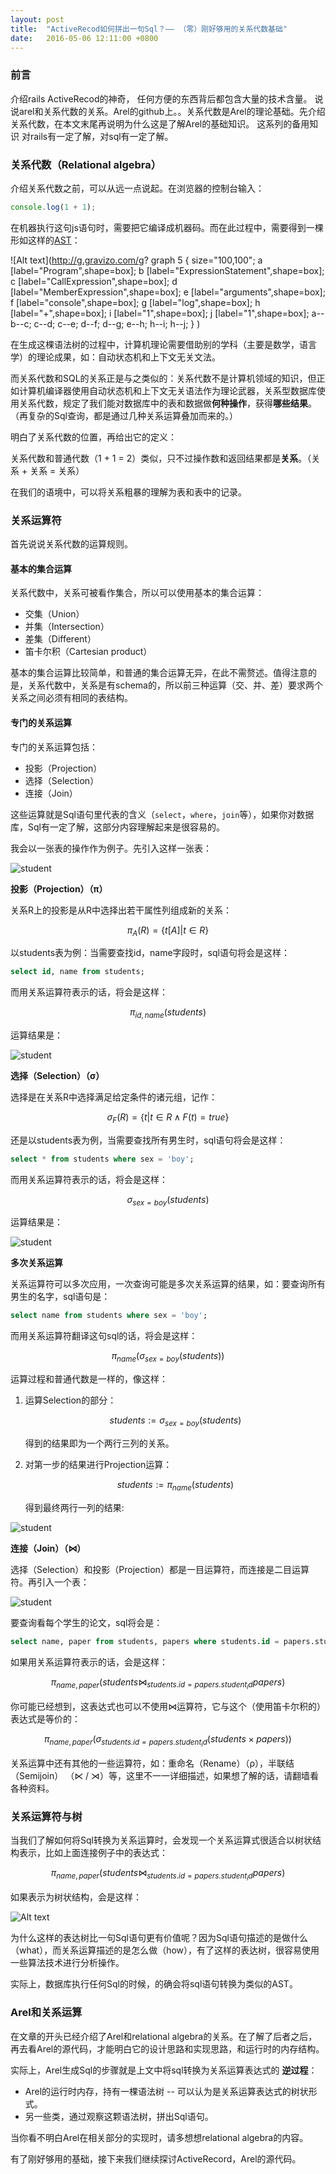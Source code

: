 ```yaml
---
layout: post
title:  "ActiveRecod如何拼出一句Sql？—— （零）刚好够用的关系代数基础"
date:   2016-05-06 12:11:00 +0800
---
```


### 前言

介绍rails ActiveRecod的神奇， 任何方便的东西背后都包含大量的技术含量。 说说arel和关系代数的关系。Arel的github上。。关系代数是Arel的理论基础。先介绍关系代数，在本文末尾再说明为什么这是了解Arel的基础知识。
这系列的备用知识  对rails有一定了解，对sql有一定了解。

### 关系代数（Relational algebra）

介绍关系代数之前，可以从远一点说起。在浏览器的控制台输入：

~~~ js
console.log(1 + 1);
~~~

在机器执行这句js语句时，需要把它编译成机器码。而在此过程中，需要得到一棵形如这样的[AST](https://en.wikipedia.org/wiki/Abstract_syntax_tree)：

![Alt text](http://g.gravizo.com/g?
  graph 5 {
  size="100,100";
  a [label="Program",shape=box];
  b [label="ExpressionStatement",shape=box];
  c [label="CallExpression",shape=box];
  d [label="MemberExpression",shape=box];
  e [label="arguments",shape=box];
  f [label="console",shape=box];
  g [label="log",shape=box];
  h [label="+",shape=box];
  i [label="1",shape=box];
  j [label="1",shape=box];
  a--b--c;
  c--d;
  c--e;
  d--f;
  d--g;
  e--h;
  h--i;
  h--j;
  }
)

在生成这棵语法树的过程中，计算机理论需要借助别的学科（主要是数学，语言学）的理论成果，如：自动状态机和上下文无关文法。

而关系代数和SQL的关系正是与之类似的：关系代数不是计算机领域的知识，但正如计算机编译器使用自动状态机和上下文无关语法作为理论武器，关系型数据库使用关系代数，规定了我们能对数据库中的表和数据做**何种操作**，获得**哪些结果**。（再复杂的Sql查询，都是通过几种关系运算叠加而来的。）

明白了关系代数的位置，再给出它的定义：

关系代数和普通代数（1 + 1 = 2）类似，只不过操作数和返回结果都是**关系**。（关系 + 关系 = 关系）

在我们的语境中，可以将关系粗暴的理解为表和表中的记录。

### 关系运算符

首先说说关系代数的运算规则。

#### 基本的集合运算

关系代数中，关系可被看作集合，所以可以使用基本的集合运算：

- 交集（Union）
- 并集（Intersection）
- 差集（Different）
- 笛卡尔积（Cartesian product）

基本的集合运算比较简单，和普通的集合运算无异，在此不需赘述。值得注意的是，关系代数中，关系是有schema的，所以前三种运算（交、并、差）要求两个关系之间必须有相同的表结构。

#### 专门的关系运算

专门的关系运算包括：

- 投影（Projection）
- 选择（Selection）
- 连接（Join）

这些运算就是Sql语句里代表的含义（`select`，`where`，`join`等），如果你对数据库，Sql有一定了解，这部分内容理解起来是很容易的。

我会以一张表的操作作为例子。先引入这样一张表：

![student](/images/student.png)

**投影（Projection）（π）**

关系R上的投影是从R中选择出若干属性列组成新的关系：

$$ \pi_A(R) = \{ t[A] | t\in R  \} $$

以students表为例：当需要查找id，name字段时，sql语句将会是这样：

~~~ sql
select id, name from students;
~~~

而用关系运算符表示的话，将会是这样：

$$ \pi_{id,name}(students) $$

运算结果是：

![student](/images/student_1.png)

**选择（Selection）（σ）**

选择是在关系R中选择满足给定条件的诸元组，记作：

$$ \sigma_F(R) = \{  t | t\in R \land F(t) = true\} $$

还是以students表为例，当需要查找所有男生时，sql语句将会是这样：

~~~ sql
select * from students where sex = 'boy';
~~~

而用关系运算符表示的话，将会是这样：

$$ \sigma_{sex = boy}(students)  $$

运算结果是：

![student](/images/student_2.png)

**多次关系运算**

关系运算符可以多次应用，一次查询可能是多次关系运算的结果，如：要查询所有男生的名字，sql语句是：

~~~ sql
select name from students where sex = 'boy';
~~~

而用关系运算符翻译这句sql的话，将会是这样：

$$ \pi_{name}(\sigma_{sex = boy}(students)) $$

运算过程和普通代数是一样的，像这样：

1. 运算Selection的部分：

   $$ students := \sigma_{sex = boy}(students) $$

   得到的结果即为一个两行三列的关系。

2. 对第一步的结果进行Projection运算：

   $$ students := \pi_{name}(students) $$

   得到最终两行一列的结果:

![student](/images/student_3.png)

**连接（Join）（⋈）**

选择（Selection）和投影（Projection）都是一目运算符，而连接是二目运算符。再引入一个表：

![student](/images/paper.png)

要查询看每个学生的论文，sql将会是：

~~~ sql
select name, paper from students, papers where students.id = papers.student_id;
~~~

如果用关系运算符表示的话，会是这样：

$$ \pi_{name,paper}(students \bowtie_{students.id = papers.student_id} papers) $$

你可能已经想到，这表达式也可以不使用⋈运算符，它与这个（使用笛卡尔积的）表达式是等价的：

$$ \pi_{name,paper}(\sigma_{students.id = papers.student_id}(students \times papers)) $$

关系运算中还有其他的一些运算符，如：重命名（Rename）（ρ），半联结（Semijoin） （⋉ / ⋊）等，这里不一一详细描述，如果想了解的话，请翻墙看各种资料。

### 关系运算符与树

当我们了解如何将Sql转换为关系运算时，会发现一个关系运算式很适合以树状结构表示，比如上面连接例子中的表达式：

$$ \pi_{name,paper}(students \bowtie_{students.id = papers.student_id} papers) $$

如果表示为树状结构，会是这样：


![Alt text](/images/final.png)

为什么这样的表达树比一句Sql语句更有价值呢？因为Sql语句描述的是做什么（what），而关系运算描述的是怎么做（how），有了这样的表达树，很容易使用一些算法技术进行分析操作。

实际上，数据库执行任何Sql的时候，的确会将sql语句转换为类似的AST。

### Arel和关系运算

在文章的开头已经介绍了Arel和relational algebra的关系。在了解了后者之后，再去看Arel的源代码，才能明白它的设计思路和实现思路，和运行时的内存结构。

实际上，Arel生成Sql的步骤就是上文中将sql转换为关系运算表达式的 **逆过程**：

- Arel的运行时内存，持有一棵语法树 -- 可以认为是关系运算表达式的树状形式。
- 另一些类，通过观察这颗语法树，拼出Sql语句。

当你看不明白Arel在相关部分的实现时，请多想想relational algebra的内容。

有了刚好够用的基础，接下来我们继续探讨ActiveRecord，Arel的源代码。
